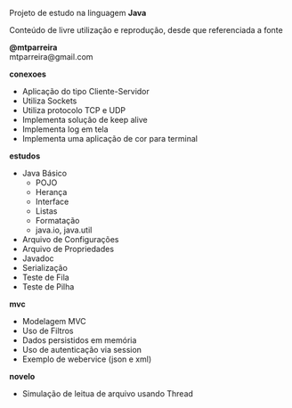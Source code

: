 Projeto de estudo na linguagem <b>Java</b>
<p>
Conteúdo de livre utilização e reprodução, desde que referenciada a fonte
<p>
<b>@mtparreira</b><br>
mtparreira@gmail.com
<p>
<b>conexoes</b>
<ul>
    <li>Aplicação do tipo Cliente-Servidor</li>
    <li>Utiliza Sockets</li>
    <li>Utiliza protocolo TCP e UDP</li>
    <li>Implementa solução de keep alive</li>
    <li>Implementa log em tela</li>
    <li>Implementa uma aplicação de cor para terminal</li>
</ul>
<b>estudos</b>
<ul>
    <li>Java Básico
        <ul>
            <li>POJO</li>
            <li>Herança</li>
            <li>Interface</li>                        
            <li>Listas</li>
            <li>Formatação</li>
            <li>java.io, java.util</li>
        </ul>        
    </li>
    <li>Arquivo de Configurações</li>
    <li>Arquivo de Propriedades</li>
    <li>Javadoc</li>
    <li>Serialização</li>
    <li>Teste de Fila</li>
    <li>Teste de Pilha</li>
</ul>
<b>mvc</b>
<ul>
    <li>Modelagem MVC</li>
    <li>Uso de Filtros</li>
    <li>Dados persistidos em memória</li>
    <li>Uso de autenticação via session</li>    
    <li>Exemplo de webervice (json e xml)</li>
</ul>
<b>novelo</b>
<ul>
    <li>Simulação de leitua de arquivo usando Thread</li>
</ul>
